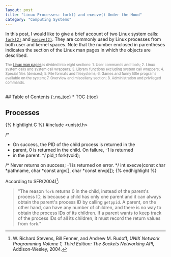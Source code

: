 ```yaml
---
layout: post
title: "Linux Processes: fork() and execve() Under the Hood"
category: "Computing Systems"
---
```


In this post, I would like to give a brief account of two Linux system calls: [<code>fork(2)</code>](https://man7.org/linux/man-pages/man2/fork.2.html) and [<code>execve(2)</code>](https://man7.org/linux/man-pages/man2/execve.2.html). They are commonly used by Linux processes from both user and kernel spaces. Note that the number enclosed in parentheses indicates the section of the Linux man pages in which the objects are described.

<p style="color:gray; font-size:80%;">
The <a href="https://man7.org/linux/man-pages/index.html">Linux man pages</a> is divided into eight sections:
1. User commands and tools;
2. Linux system calls and system call wrappers;
3. Library functions excluding system call wrappers;
4. Special files (devices);
5. File formats and filesystems;
6. Games and funny little programs available on the system;
7. Overview and miscellany section;
8. Administration and privileged commands.
</p>

<!-- excerpt-end -->

<br />
## Table of Contents
{:.no_toc}
* TOC 
{:toc}
<br />

## Processes

{% hightlight C %}
#include <unistd.h>

/* 
 * On success, the PID of the child process is returned in the
 * parent, 0 is returned in the child. On failure, -1 is returned
 * in the parent.
 */
pid_t
fork(void);

/* Never returns on success; -1 is returned on error. */
int
execve(const char *pathname, char *const argv[], char *const envp[]);
{% endhighlight %}

According to SFR(2004)[^1]:

> "The reason <code>fork</code> returns 0 in the child, instead of the parent's process ID, is because a child has only one parent and it can always obtain the parent's process ID by calling <code>getppid</code>. A parent, on the other hand, can have any number of children, and there is no way to obtain the process IDs of its children. If a parent wants to keep track of the process IDs of all its children, it must record the return values from <code>fork</code>."

[^1]: W. Richard Stevens, Bill Fenner, and Andrew M. Rudoff, *UNIX Network Programming Volume 1, Third Edition: The Sockets Networking API*, Addison-Wesley, 2004.